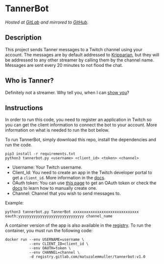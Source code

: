 # TannerBot
*Hosted at [GitLab](https://gitlab.com/matuzalemmuller/tannerbot) and mirrored to [GitHub](https://github.com/matuzalemmuller/TannerBot).*

## Description

This project sends Tanner messages to a Twitch channel using your account. The messages are by default addressed to [Kripparian](https://www.twitch.tv/nl_kripp), but they will be addressed to any other streamer by calling them by the channel name. Messages are sent every 20 minutes to not flood the chat.

## Who is Tanner?

Definitely not a streamer. Why tell you, when I can [show you](https://www.reddit.com/r/LivestreamFail/comments/9qb1f8/tanner_jebaits_kripp/)?

## Instructions

In order to run this code, you need to register an application in Twitch so you can get the client information to connect the bot to your account. More information on what is needed to run the bot below.

To run TannerBot, simply download this repo, install the dependencies and run the code.

```
pip3 install -r requirements.txt
python3 tannerbot.py <username> <client_id> <token> <channel>
```

* Username: Your Twitch username.
* Client_Id: You need to create an app in the Twitch developer portal to get a `client_id`. More information in the [docs](https://dev.twitch.tv/docs/v5/#getting-a-client-id).
* OAuth token: You can use [this page](https://twitchapps.com/tmi/) to get an OAuth token or check the [docs](https://dev.twitch.tv/docs/authentication/getting-tokens-oauth/) to learn how to manually create one.
* Channel: Channel that you wish to send messages to.

Example:

```
python3 tannerbot.py TannerBot xxxxxxxxxxxxxxxxxxxxxxxxxxxxxx oauth:yyyyyyyyyyyyyyyyyyyyyyyyyyyyyy channel_name
```

A container version of the app is also available in the [registry](https://gitlab.com/matuzalemmuller/tannerbot/container_registry). To run the container, you must run the following code:

```
docker run --env USERNAME=username \
           --env CLIENT_ID=client_id \
           --env OAUTH=token \
           --env CHANNEL=channel \
           -d registry.gitlab.com/matuzalemmuller/tannerbot:v1.0
```